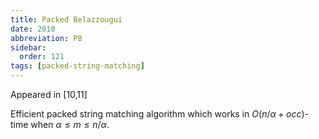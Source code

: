 ```yaml
---
title: Packed Belazzougui
date: 2010
abbreviation: PB
sidebar:
  order: 121
tags: [packed-string-matching]
---
```


Appeared in [10,11]

Efficient packed string matching algorithm which works in $O(n/α+occ)$-time when $α ≤ m ≤ n/α$.
